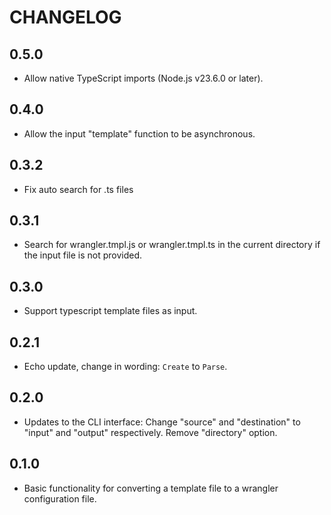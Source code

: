 # CHANGELOG

## 0.5.0

- Allow native TypeScript imports (Node.js v23.6.0 or later).

## 0.4.0

- Allow the input "template" function to be asynchronous.

## 0.3.2

- Fix auto search for .ts files

## 0.3.1

- Search for wrangler.tmpl.js or wrangler.tmpl.ts in the current directory if the input file is not provided.

## 0.3.0

- Support typescript template files as input.

## 0.2.1

- Echo update, change in wording: `Create` to `Parse`.

## 0.2.0

- Updates to the CLI interface: Change "source" and "destination" to "input" and "output" respectively. Remove "directory" option.

## 0.1.0

- Basic functionality for converting a template file to a wrangler configuration file.
